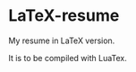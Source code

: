 LaTeX-resume
============  
My resume in LaTeX version.    
    
    
It is to be compiled with LuaTex.
 
